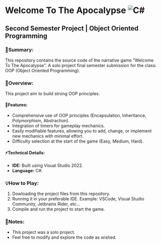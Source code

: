 # Welcome To The Apocalypse ![C#](https://img.shields.io/badge/Language-C%23-purple?logo=c-sharp&logoColor=white)
## Second Semester Project | Object Oriented Programming

### 🚀Summary:
This repository contains the source code of the narrative game "Welcome To The Apocalypse". A solo project final semester submission for the class: OOP (Object Oriented Programming).

### 📌Overview:
This project aim to build strong OOP principles. 

#### 🔧Features:
- Comprehensive use of OOP principles (Encapsulation, Inheritance, Polymorphism, Abstraction).
- Integration of timers for gameplay mechanics.
- Easily modifiable features, allowing you to add, change, or implement new mechanics with minimal effort.
- Difficulty selection at the start of the game (Easy, Medium, Hard).
  
#### ⚡Technical Details:
- **IDE:** Built using Visual Studio 2022.
- **Language:** C#.

### 💡How to Play:
1. Dowloading the project files from this repository.
2. Running it in your preferable IDE. Example: VSCode, Visual Studio Community, Jetbrains Rider, etc... 
3. Compile and run the project to start the game.

### 📌Notes:
- This project was a solo project.
- Feel free to modify and explore the code as wished. 

